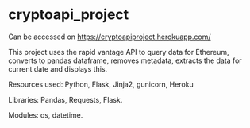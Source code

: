 

# cryptoapi_project

Can be accessed on https://cryptoapiproject.herokuapp.com/

This project uses the rapid vantage API to query data for Ethereum, converts to pandas dataframe, removes metadata, extracts the data for current date and displays this.

Resources used: Python, Flask, Jinja2, gunicorn, Heroku

Libraries: Pandas, Requests, Flask.

Modules: os, datetime.
